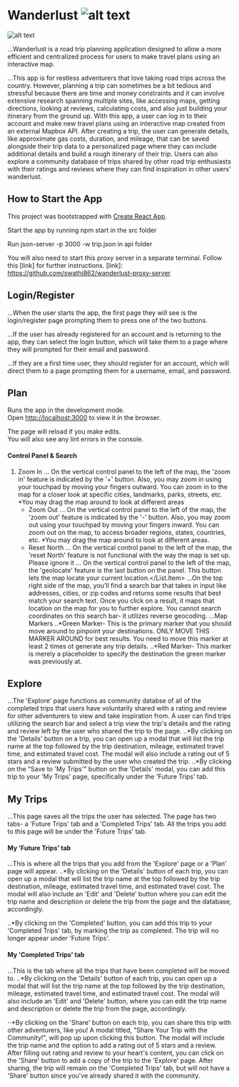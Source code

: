 # Wanderlust       ![alt text](https://github.com/swathi862/Wanderlust/blob/master/src/components/nav/wanderlust-logo-one.png "Wanderlust Logo")

![alt text](https://github.com/swathi862/Wanderlust/blob/master/src/components/welcome-to-wanderlust.png "Welcome to Wanderlust Logo")

...Wanderlust is a road trip planning application designed to allow a more efficient and centralized process for users to make travel plans using an interactive map.

...This app is for restless adventurers that love taking road trips across the country. However, planning a trip can sometimes be a bit tedious and stressful because there are time and money constraints and it can involve extensive research spanning multiple sites, like accessing maps, getting directions, looking at reviews, calculating costs, and also just building your itinerary from the ground up. With this app, a user can log in to their account and make new travel plans using an interactive map created from an external Mapbox API. After creating a trip, the user can generate details, like approximate gas costs, duration, and mileage, that can be saved alongside their trip data to a personalized page where they can include additional details and build a rough itinerary of their trip. Users can also explore a community database of trips shared by other road trip enthusiasts with their ratings and reviews where they can find inspiration in other users' wanderlust. 

## How to Start the App
This project was bootstrapped with [Create React App](https://github.com/facebook/create-react-app).

Start the app by running npm start in the src folder

Run json-server -p 3000 -w trip.json in api folder

You will also need to start this proxy server in a separate terminal. Follow this [link] for further instructions.
[link]: https://github.com/swathi862/wanderlust-proxy-server 

## Login/Register

...When the user starts the app, the first page they will see is the login/register page prompting them to press one of the two buttons.

...If the user has already registered for an account and is returning to the app, they can select the login button, which will take them to a page where they will prompted for their email and password.

...If they are a first time user, they should register for an account, which will direct them to a page prompting them for a username, email, and password.


## Plan

Runs the app in the development mode.<br />
Open [http://localhost:3000](http://localhost:3000) to view it in the browser.

The page will reload if you make edits.<br />
You will also see any lint errors in the console.

#### Control Panel & Search
1. Zoom In
    ... On the vertical control panel to the left of the map, the 'zoom in' feature is indicated by the '+' button. Also, you may zoom in using your touchpad by moving your fingers outward. You can zoom in to the map for a closer look at specific cities, landmarks, parks, streets, etc. *You may drag the map around to look at different areas
    + Zoom Out
    ... On the vertical control panel to the left of the map, the 'zoom out' feature is indicated by the '-' button. Also, you may zoom out using your touchpad by moving your fingers inward. You can zoom out on the map, to access broader regions, states, countries, etc.
    *You may drag the map around to look at different areas.
    + Reset North
    ... On the vertical control panel to the left of the map, the 'reset North' feature is not functional with the way the map is set up. Please ignore it
    ... On the vertical control panel to the left of the map, the 'geolocate' feature is the last button on the panel. This button lets the map locate your current location.</List.Item>
    ...On the top right side of the map, you'll find a search bar that takes in input like addresses, cities, or zip codes and returns some results that best match your search text. Once you click on a result, it maps that location on the map for you to further explore. You cannot search coordinates on this search bar- it utilizes reverse geocoding.
    ...Map Markers
    ..*Green Marker- This is the primary marker that you should move around to pinpoint your destinations. ONLY MOVE THIS MARKER AROUND for best results. You need to move this marker at least 2 times ot generate any trip details.
    ..*Red Marker- This marker is merely a placeholder to specify the destination the green marker was previously at.

## Explore

...The 'Explore' page functions as community databse of all of the completed trips that users have voluntarily shared with a rating and review for other adventurers to view and take inspiration from. A user can find trips utilizing the search bar and select a trip view the trip's details and the rating and review left by the user who shared the trip to the page. 
..*By clicking on the 'Details' button on a trip, you can open up a modal that will list the trip name at the top followed by the trip destination, mileage, estimated travel time, and estimated travel cost. The modal will also include a rating out of 5 stars and a review submitted by the user who created the trip.
..*By clicking on the "Save to 'My Trips'" button on the 'Details' modal, you can add this trip to your 'My Trips' page, specifically under the 'Future Trips' tab.

## My Trips

...This page saves all the trips the user has selected. The page has two tabs- a 'Future Trips' tab and a 'Completed Trips' tab. All the trips you add to this page will be under the 'Future Trips' tab.

#### My 'Future Trips' tab
...This is where all the trips that you add from the 'Explore' page or a 'Plan' page will appear.
..*By clicking on the 'Details' button of each trip, you can open up a modal that will list the trip name at the top followed by the trip destination, mileage, estimated travel time, and estimated travel cost. The modal will also include an 'Edit' and 'Delete' button where you can edit the trip name and description or delete the trip from the page and the database, accordingly.

..*By clicking on the 'Completed' button, you can add this trip to your 'Completed Trips' tab, by marking the trip as completed. The trip will no longer appear under 'Future Trips'.

#### My 'Completed Trips' tab
...This is the tab where all the trips that have been completed will be moved to.
..*By clicking on the 'Details' button of each trip, you can open up a modal that will list the trip name at the top followed by the trip destination, mileage, estimated travel time, and estimated travel cost. The modal will also include an 'Edit' and 'Delete' button, where you can edit the trip name and description or delete the trip from the page, accordingly.

⋅⋅*By clicking on the 'Share' button on each trip, you can share this trip with other adventurers, like you! A modal titled, "Share Your Trip with the Community!", will pop up upon clicking this button. The modal will include the trip name and the option to add a rating out of 5 stars and a review. After filling out rating and review to your heart's content, you can click on the 'Share' button to add a copy of the trip to the 'Explore' page. After sharing, the trip will remain on the 'Completed Trips' tab, but will not have a 'Share' button since you've already shared it with the community.
